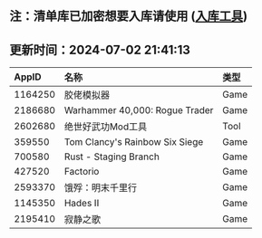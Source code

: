 ## 注：清单库已加密想要入库请使用 ([入库工具](https://github.com/BlankTMing/ManifestAutoUpdate/releases))

## 更新时间：2024-07-02 21:41:13
| AppID | 名称 | 类型  |
| :-------------------- | :----------------------------- | :----------- |
| 1164250 | 胶佬模拟器| Game |
| 2186680 | Warhammer 40,000: Rogue Trader| Game |
| 2602680 | 绝世好武功Mod工具| Tool |
| 359550 | Tom Clancy's Rainbow Six Siege| Game |
| 700580 | Rust - Staging Branch| Game |
| 427520 | Factorio| Game |
| 2593370 | 饿殍：明末千里行| Game |
| 1145350 | Hades II| Game |
| 2195410 | 寂静之歌| Game |
